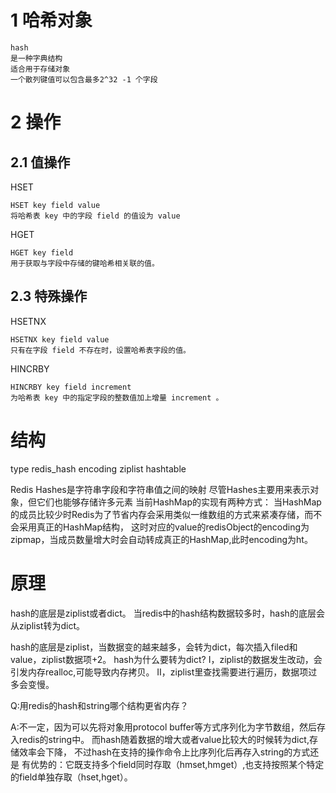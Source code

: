 
# 1 哈希对象


    hash
    是一种字典结构
    适合用于存储对象
    一个散列键值可以包含最多2^32 -1 个字段



# 2 操作

## 2.1 值操作

HSET

    HSET key field value 
    将哈希表 key 中的字段 field 的值设为 value
    
HGET
    
    HGET key field 
    用于获取与字段中存储的键哈希相关联的值。   


## 2.3 特殊操作

HSETNX
    
    HSETNX key field value 
    只有在字段 field 不存在时，设置哈希表字段的值。

HINCRBY
    
    HINCRBY key field increment 
    为哈希表 key 中的指定字段的整数值加上增量 increment 。


# 结构

type
redis_hash
encoding
ziplist hashtable


Redis Hashes是字符串字段和字符串值之间的映射
尽管Hashes主要用来表示对象，但它们也能够存储许多元素
当前HashMap的实现有两种方式：
当HashMap的成员比较少时Redis为了节省内存会采用类似一维数组的方式来紧凑存储，而不会采用真正的HashMap结构，
这时对应的value的redisObject的encoding为zipmap，当成员数量增大时会自动转成真正的HashMap,此时encoding为ht。


# 原理

hash的底层是ziplist或者dict。
当redis中的hash结构数据较多时，hash的底层会从ziplist转为dict。


hash的底层是ziplist，当数据变的越来越多，会转为dict，每次插入filed和value，ziplist数据项+2。
hash为什么要转为dict?
Ⅰ，ziplist的数据发生改动，会引发内存realloc,可能导致内存拷贝。
Ⅱ，ziplist里查找需要进行遍历，数据项过多会变慢。



Q:用redis的hash和string哪个结构更省内存？

A:不一定，因为可以先将对象用protocol buffer等方式序列化为字节数组，然后存入redis的string中。
而hash随着数据的增大或者value比较大的时候转为dict,存储效率会下降，
不过hash在支持的操作命令上比序列化后再存入string的方式还是
有优势的：它既支持多个field同时存取（hmset,hmget）,也支持按照某个特定的field单独存取（hset,hget）。